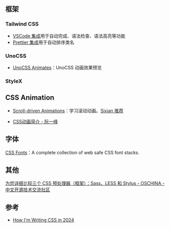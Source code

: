 ## 框架

### Tailwind CSS

- [VSCode 集成](https://tailwindcss.com/docs/editor-setup#intelli-sense-for-vs-code)用于自动完成、语法检查、语法高亮等功能
- [Prettier 集成](https://tailwindcss.com/docs/editor-setup#automatic-class-sorting-with-prettier)用于自动排序类名

### UnoCSS

- [UnoCSS Animates](https://animate.zyob.top)：UnoCSS 动画效果预览

### StyleX

## CSS Animation

- [Scroll-driven Animations](https://scroll-driven-animations.style)：学习滚动动画。[Sixian 推荐](https://x.com/noworkforsixian/status/1750875936806097285?s=20)

- [CSS动画简介 - 阮一峰](https://www.ruanyifeng.com/blog/2014/02/css_transition_and_animation.html)

## 字体

[CSS Fonts](https://www.cssfontstack.com/#)：A complete collection of web safe CSS font stacks.

## 其他

[为您详细比较三个 CSS 预处理器（框架）：Sass、LESS 和 Stylus - OSCHINA - 中文开源技术交流社区](https://www.oschina.net/question/12_44255?sort=default&p=)

## 参考

- [How I'm Writing CSS in 2024](https://leerob.io/blog/css)